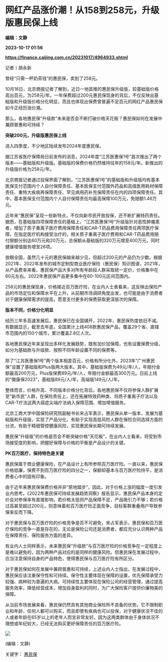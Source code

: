 # 网红产品涨价潮！从158到258元，升级版惠民保上线
**编辑：文静**

**2023-10-17 01:56**

**https://finance.caijing.com.cn/20231017/4964933.shtml**

记者丨胡永新

曾经“只需一杯奶茶钱”的惠民保，卖到了258元。

10月16日，北京商报记者了解到，近日一地首推的惠民保升级版，较基础版价格高出百元，为258元/年。一年保费超过200元惠民保现身的背后，不仅反映出基础版和升级版价格分化明显，而且也体现出保费曾普遍不足百元的网红产品惠民保如今正经历涨价潮。

那么，各地惠民保“升级款”未来是否会不断打破价格天花板？惠民保如何在发展中兼顾普惠和可持续？

**突破200元，升级版惠民保上线**

进入四季度，不少地区陆续发布2024年度惠民保。

据江苏省医疗保障局日前发布的消息，2024年度“江苏医惠保1号”首次推出了两个版本——基础版和升级版。基础版的保费价格仍然维持往年的158元/年。新推出的升级版价格为258元/年。

北京商报记者通过投保界面了解到，“江苏医惠保1号”的基础版和升级版均有基本医保支付范围内个人自付保障责任、基本医保支付范围外药品和高值医用耗材保障责任、重特大疾病再保障责任、罕见病用药补充保障责任在内的四项保障责任。其中，基本医保支付范围内个人自付保障责任均最高保障100万元，免赔额1.46万元。

近年来“惠民保”呈现一些新特点，不仅向新市民开放投保，还不断扩展特药责任。据悉，在基础版四项保障责任的基础上，“江苏医惠保1号”升级版针对恶性肿瘤患者，增加了质子重离子医疗费用保障责任和CAR-T药品费用保障责任两项医疗保障，在指定医疗机构接受治疗的，相关质子重离子医疗费用和CAR-T药品费用赔付限额分别达60万元和20万元，总保额从基础版的320万元增至400万元，同时健康增值服务增至26项。

放眼全国，虽然几十元的惠民保越来越少见，但超过200元的产品仍为少数。根据2021年、2022年发布的城市定制型商业医疗保险（惠民保）知识图谱，2021年，从产品费率来看，惠民保产品大多对所有年龄段人群采取统一定价，价格集中在60元左右。2022年惠民保产品更多集中在60-100元区间范围内。

258元的惠民保现身，价格接近百万医疗险，在业内人士表看来，这反映出保险产品的市场定位和保障水平在上升，从前期市场调研角度出发，也可能是由于消费者对于健康保障需求的提高，愿意支付更多的保费获取更深层次的保障。

**版本不同，价格分化明显**

经历三年多高速发展后，惠民保已在全国铺开，2022年，惠民保热度依旧不减。有数据显示，截至去年底，全国累计上线408款惠民保产品，覆盖29个省、直辖市范围内的150个城市，累计覆盖2.8亿人次。

各地惠民保近年来呈现出多样化发展趋势，既有加价加保障，也有设置保费分级，如分为基础款与升级款、按照不同年龄设置不同的保费等。

除了“江苏医惠保1号”两个版本相差百元，价格有所分化外，2023年“广州惠民保”设置了基础版和Plus版两大版本。其中，基础版保费为49元/年/人，年赔付金额最高200万元，Plus版保费89元/年/人，年赔付金额最高300万元。日前上线的“徽康保2023”，基础版89元/人/年，高端版149元/人/年。

整体而言，价格升高、不同版本价格分化背后，各地惠民保不仅将参保人群扩展至“新市民”人群，在保险责任上，还在拓展特效药种类、将质子重离子疗法以及CAR-T疗法这两大癌症尖端疗法纳入保障范围、增加增值服务。

北京工商大学中国保险研究院副秘书长宋占军表示，惠民保从单一版本，发展为基础版和升级版，实现了产品分化，有助于实现高低风险人群在保险合同选择方面的分流，有助于精细管控健康风险，实现惠民保长期可持续发展。

惠民保“升级版”的价格是否会不断突破价格“天花板”，在业内人士看来，将受到市场接受度的影响，把握好保障与价格的平衡是产品设计的关键。

**PK百万医疗，保持特色是关键**

惠民保属于商业健康保险，在产品设计上有所参照百万医疗险。一直以来，惠民保价格低廉，保费不到百万医疗险的四分之一，保额却基本与百万医疗险持平，是消费者心中的固有印象。

由于近年来惠民保保费价格并非“原地踏步”，因此，对于价格上涨的幅度一度引发业内思考。《2022年惠民保可持续发展趋势洞察》报告显示，惠民保产品本身的定价会对参保率有直接影响，若价格太低则产品保障不足，产品吸引力不够；若价格过高甚至超过200元，则意味着和百万医疗险正面竞争，目标客群重叠用户导致参保率反而下降。

对于惠民保与百万医疗险的价格竞争是否不可避免，宋占军表示，惠民保和百万医疗保险的竞争一直是存在的，无论是保险公司还是消费者，都应充分认识两种产品在保障责任、保险服务方面的差异。

有业内人士同样表示，未来惠民保“升级款”与百万医疗险的价格竞争在一定程度上是难以避免的，因为两种产品对应的是同样的健康风险。但惠民保在发展过程中，应当注意保持自身的产品特色，使得惠民保与百万医疗险有所区分。

对于惠民保如何在发展中兼顾普惠和可持续，上述业内人士指出，在发展过程中，惠民保应该注重保守性和可持续。保守性主要体现在保障的设置，优先保障承受力较强、病种较为普遍的大病。可持续性主要体现在保险公司的经营管理，通过提高服务效率，降低经营成本，增加自身盈利的同时，为广大保险客户提供价廉物美的保障。

从当前市场发展来看，惠民保仍然具有其他商业保险所不具备的优势。它不限制职业和年龄，任何人都可以购买，而且即使有疾病也可以投保，对于健康状况不佳的人或者年龄在65岁以上的老年人而言非常友好。因为这两类群体由于身体状况不理想或年纪较大，已经无法购买更好保障责任的百万医疗险。

![](https://tx1.cdn.caijing.com.cn/2014-03-27/114048455.jpg)

(编辑：文静)

关键字： [惠民保](https://app.caijing.com.cn/tags.php?tag=%E6%83%A0%E6%B0%91%E4%BF%9D "惠民保")